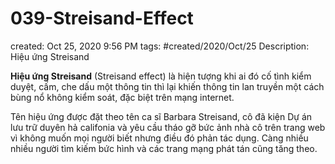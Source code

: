 # 039-Streisand-Effect

created: Oct 25, 2020 9:56 PM
tags: #created/2020/Oct/25
Description: Hiệu ứng Streisand

**Hiệu ứng Streisand** (Streisand effect) là hiện tượng khi ai đó cố tình kiểm duyệt, cấm, che dấu một thông tin thì lại khiến thông tin lan truyền một cách bùng nổ không kiểm soát, đặc biệt trên mạng internet.

Tên hiệu ứng được đặt theo tên ca sĩ Barbara Streisand, cô đã kiện Dự án lưu trữ duyên hả califonia và yêu cầu tháo gỡ bức ảnh nhà cô trên trang web vì không muốn mọi người biết nhưng điều đó phản tác dụng. Càng nhiều nhiều người tìm kiếm bức hình và các trang mạng phát tán cũng tăng theo.